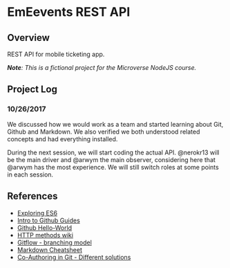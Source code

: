 # EmEevents REST API

## Overview

REST API for mobile ticketing app.

***Note**: This is a fictional project for the Microverse NodeJS course.*

## Project Log
### 10/26/2017
We discussed how we would work as a team and started learning about Git, Github and Markdown. We also verified we both understood related concepts and had everything installed. 

During the next session, we will start coding the actual API. @nerokr13 will be the main driver and @arwym the main observer, considering here that @arwym has the most experience. We will still switch roles at some points in each session.

## References

* [Exploring ES6](http://exploringjs.com/es6/)
* [Intro to Github Guides](https://guides.github.com/introduction/getting-your-project-on-github/)
* [Github Hello-World](https://guides.github.com/activities/hello-world/)
* [HTTP methods wiki](https://en.wikipedia.org/wiki/Hypertext_Transfer_Protocol#Request_methods)
* [Gitflow - branching model](http://nvie.com/posts/a-successful-git-branching-model/)
* [Markdown Cheatsheet](https://github.com/adam-p/markdown-here/wiki/Markdown-Cheatsheet)
* [Co-Authoring in Git - Different solutions](https://stackoverflow.com/questions/7442112/attributing-a-single-commit-to-multiple-developers)